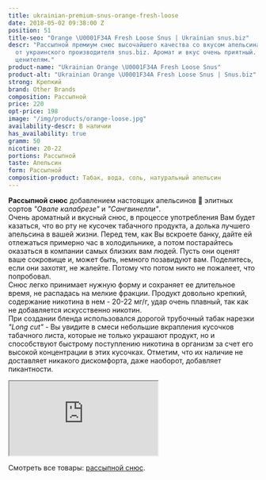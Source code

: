 ```yaml
---
title: ukrainian-premium-snus-orange-fresh-loose
date: 2018-05-02 09:38:00 Z
position: 51
title-seo: "Orange \U0001F34A Fresh Loose Snus | Ukrainian snus.biz"
descr: "Рассыпной премиум снюс высочайшего качества со вкусом апельсина \U0001F34A
  от украинского производителя snus.biz. Аромат и вкус очень приятный. Подойдет настоящим
  ценителям."
product-name: "Ukrainian Orange \U0001F34A Fresh Loose Snus"
product-alt: "Ukrainian Orange \U0001F34A Fresh Loose Snus | Snus.biz"
strong: Крепкий
brand: Other Brands
composition: Рассыпной
price: 220
opt-price: 198
image: "/img/products/orange-loose.jpg"
availability-descr: В наличии
has_availability: true
gramm: 50
nicotine: 20-22
portions: Рассыпной
taste: Апельсин
form: Рассыпной
composition-product: Табак, вода, соль, натуральный апельсин
---
```


**Рассыпной снюс** добавлением настоящих апельсинов 🍊 элитных сортов *"Овале калабрезе"* и *"Сангвинелли"*.<br>
Очень ароматный и вкусный снюс, в процессе употребления Вам будет казаться, что во рту не кусочек табачного продукта, а долька лучшего апельсина в вашей жизни. Перед тем, как Вы вскроете банку, дайте ей отлежаться примерно час в холодильнике, а потом постарайтесь оказаться в компании самых близких вам людей. Пусть они оценят ваше сокровище и, может быть, немного позавидуют вам. Поделитесь, если они захотят, не жалейте. Потому что потом никто не пожалеет, что попробовал.<br>
Снюс легко принимает нужную форму и сохраняет ее длительное время, не распадась на мелкие фракции. Продукт довольно крепкий, содержание никотина в нем - 20-22 мг/г, удар очень плавный, так как не добавляется искусственно никотин.<br>
При создании бленда использовался дорогой трубочный табак нарезки *"Long cut"* - Вы увидите в смеси небольшие вкрапления кусочков табачного листа, которые не только украшают продукт, но и способствуют быстрому поступлению никотина в организм за счет его высокой концентрации в этих кусочках. Отметим, что их наличие не доставляет никакого дискомфорта, даже наоборот, добавляет пикантности.
<div class="embed-responsive embed-responsive-16by9 mb-3">
  <iframe class="embed-responsive-item" src="https://www.youtube.com/embed/phaEJypsEss" allowfullscreen></iframe>
</div>

Смотреть все товары: [рассыпной снюс](/loose-snus).